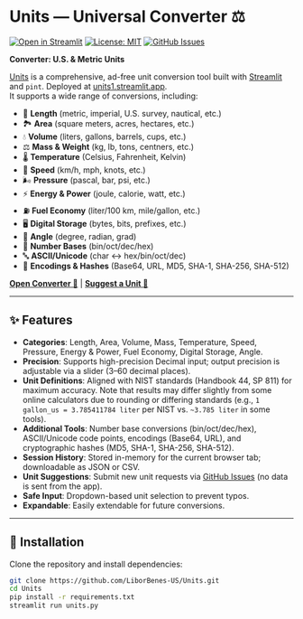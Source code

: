 # Units — Universal Converter ⚖️

[![Open in Streamlit](https://static.streamlit.io/badges/streamlit_badge_black_white.svg)](https://units1.streamlit.app)
[![License: MIT](https://img.shields.io/badge/License-MIT-red.svg)](LICENSE.txt)
[![GitHub Issues](https://img.shields.io/github/issues/LiborBenes-US/Units.svg)](https://github.com/LiborBenes-US/Units/issues)

**Converter: U.S. & Metric Units**

[Units](https://units1.streamlit.app) is a comprehensive, ad-free unit conversion tool built with [Streamlit](https://streamlit.io) and `pint`. Deployed at [units1.streamlit.app](https://units1.streamlit.app).  
It supports a wide range of conversions, including:

- 📏 **Length** (metric, imperial, U.S. survey, nautical, etc.)
- 🏞️ **Area** (square meters, acres, hectares, etc.)
- 💧 **Volume** (liters, gallons, barrels, cups, etc.)
- ⚖️ **Mass & Weight** (kg, lb, tons, centners, etc.)
- 🌡️ **Temperature** (Celsius, Fahrenheit, Kelvin)
- 🚀 **Speed** (km/h, mph, knots, etc.)
- 🌬️ **Pressure** (pascal, bar, psi, etc.)
- ⚡ **Energy & Power** (joule, calorie, watt, etc.)
- ⛽ **Fuel Economy** (liter/100 km, mile/gallon, etc.)
- 🖥️ **Digital Storage** (bytes, bits, prefixes, etc.)
- 📐 **Angle** (degree, radian, grad)
- 🔢 **Number Bases** (bin/oct/dec/hex)
- 🔤 **ASCII/Unicode** (char ↔ hex/bin/oct/dec)
- 🔐 **Encodings & Hashes** (Base64, URL, MD5, SHA-1, SHA-256, SHA-512)

**[Open Converter 🚀](https://units1.streamlit.app)** | **[Suggest a Unit 📝](https://github.com/LiborBenes-US/Units/issues)**

---

## ✨ Features
- **Categories**: Length, Area, Volume, Mass, Temperature, Speed, Pressure, Energy & Power, Fuel Economy, Digital Storage, Angle.
- **Precision**: Supports high-precision Decimal input; output precision is adjustable via a slider (3–60 decimal places).
- **Unit Definitions**: Aligned with NIST standards (Handbook 44, SP 811) for maximum accuracy. Note that results may differ slightly from some online calculators due to rounding or differing standards (e.g., `1 gallon_us = 3.785411784 liter` per NIST vs. `~3.785 liter` in some tools).
- **Additional Tools**: Number base conversions (bin/oct/dec/hex), ASCII/Unicode code points, encodings (Base64, URL), and cryptographic hashes (MD5, SHA-1, SHA-256, SHA-512).
- **Session History**: Stored in-memory for the current browser tab; downloadable as JSON or CSV.
- **Unit Suggestions**: Submit new unit requests via [GitHub Issues](https://github.com/LiborBenes-US/Units/issues) (no data is sent from the app).
- **Safe Input**: Dropdown-based unit selection to prevent typos.
- **Expandable**: Easily extendable for future conversions.

---

## 🚀 Installation
Clone the repository and install dependencies:

```bash
git clone https://github.com/LiborBenes-US/Units.git
cd Units
pip install -r requirements.txt
streamlit run units.py
